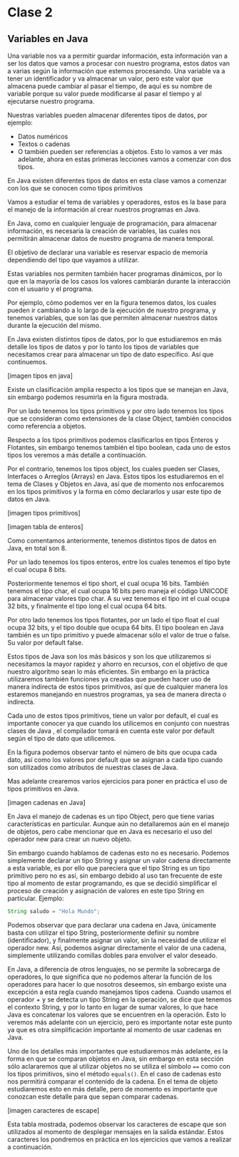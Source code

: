 # Clase 2

## Variables en Java

Una variable nos va a permitir guardar información, esta información van a  ser 
los datos que vamos a procesar con nuestro programa, estos datos van a varias según
la información que estemos procesando. Una variable va a tener un identificador y va
almacenar un valor, pero este valor que almacena puede cambiar al pasar el tiempo, de
aquí es su  nombre de variable porque su valor puede modificarse al pasar el tiempo y
al ejecutarse nuestro programa.

Nuestras variables pueden almacenar diferentes tipos de datos, por ejemplo:
- Datos numéricos
- Textos o cadenas
- O también pueden ser referencias a objetos. Esto lo vamos a ver más 
adelante, ahora en estas primeras lecciones vamos a comenzar con dos tipos.

En Java existen diferentes tipos de datos en esta clase vamos a comenzar con
los que se conocen como tipos primitivos

Vamos a estudiar el tema de variables y operadores, estos es 
la base para el manejo de la información al crear nuestros programas en Java.

En Java, como en cualquier lenguaje de programación, para almacenar información,
es necesaria la creación de variables, las cuales nos permitirán almacenar datos 
de nuestro programa de manera temporal.

El objetivo de declarar una variable es reservar espacio de memoria 
dependiendo del tipo que vayamos a utilizar.

Estas variables nos permiten también hacer programas dinámicos, por lo 
que en la mayoría de los casos los valores cambiarán durante la interacción 
con el usuario y el programa.

Por ejemplo, cómo podemos ver en la figura tenemos datos, los cuales pueden ir 
cambiando a lo largo de la ejecución de nuestro programa, y tenemos variables, 
que son las que permiten almacenar nuestros datos durante la ejecución del mismo.

En Java existen distintos tipos de datos, por lo que estudiaremos en más detalle 
los tipos de datos y por lo tanto los tipos de variables que necesitamos crear 
para almacenar un tipo de dato específico. Así que continuemos.

[imagen tipos en java]

Existe un clasificación amplia respecto a los tipos que se manejan en Java, sin embargo 
podemos resumirla en la figura mostrada.

Por un lado tenemos los tipos primitivos y por otro lado tenemos los tipos que se 
consideran como extensiones de la clase Object, también conocidos como referencia a objetos.

Respecto a los tipos primitivos podemos clasificarlos en tipos Enteros y Flotantes, 
sin embargo tenemos también el tipo boolean, cada uno de estos tipos los veremos 
a más detalle a continuación.

Por el contrario, tenemos los tipos object, los cuales pueden ser Clases, Interfaces 
o Arreglos (Arrays) en Java. Estos tipos los estudiaremos en el tema de Clases y 
Objetos en Java, así que de momento nos enfocaremos en los tipos primitivos y la 
forma en cómo declararlos y usar este  tipo de datos en Java.

[imagen tipos primitivos]

[imagen tabla de enteros]

Como comentamos anteriormente, tenemos distintos tipos de datos en Java, en total son 8.

Por un lado tenemos los tipos enteros, entre los cuales tenemos el tipo byte el cual 
ocupa 8 bits.

Posteriormente tenemos el tipo short, el cual ocupa 16 bits. También tenemos el tipo 
char, el cual ocupa 16 bits pero maneja el código UNICODE para almacenar valores 
tipo char. A su vez tenemos el tipo int el cual ocupa 32 bits, y finalmente el 
tipo long el cual ocupa 64 bits.

Por otro lado tenemos los tipos flotantes, por un lado el tipo float el cual ocupa 
32 bits, y el tipo double que ocupa 64 bits. El tipo boolean en Java también es un 
tipo primitivo y puede almacenar sólo el valor de true o false. Su valor por default false.

Estos tipos de Java son los más básicos y son los que utilizaremos si necesitamos 
la mayor rapidez y ahorro en recursos, con  el objetivo de que nuestro algoritmo 
sean lo más eficientes. Sin embargo en la práctica utilizaremos también funciones 
ya creadas que pueden hacer uso de manera indirecta de estos tipos primitivos, así 
que de cualquier manera los estaremos  manejando en nuestros programas, ya sea de 
manera directa o indirecta.

Cada uno de estos tipos primitivos, tiene un valor por default, el cual es 
importante conocer ya que cuando los utilicemos en conjunto con nuestras clases de Java
, el compilador tomará en cuenta este valor por default según el tipo de dato que utilicemos.

En la figura podemos observar tanto el número de bits que ocupa cada dato, 
así como los valores por default que se asignan a cada tipo cuando son utilizados 
como atributos de nuestras clases de Java.

Mas adelante crearemos varios ejercicios para poner en práctica el uso de tipos primitivos 
en Java.

[imagen cadenas en Java]

En Java el manejo de cadenas es un tipo Object, pero que tiene varias características 
en particular. Aunque aún no detallaremos aún en el manejo de objetos, pero cabe mencionar 
que en Java es necesario el uso del operador new para crear un nuevo objeto.

Sin embargo cuando hablamos de cadenas esto no es necesario. Podemos simplemente 
declarar un tipo String y asignar un valor cadena directamente a esta variable, 
es por ello que pareciera que el tipo String es un tipo primitivo pero no es así, 
sin embargo debido al uso tan frecuente de este tipo al momento de estar programando, 
es que se decidió simplificar el proceso de creación y asignación de valores en este 
tipo String en particular. Ejemplo:

```Java
String saludo = "Hola Mundo";
```

Podemos observar que para declarar una cadena en Java, únicamente basta con utilizar 
el tipo String, posteriormente definir su nombre (identificador), y 
finalmente asignar un valor, sin la necesidad de utilizar el operador new. Así, podemos
asignar directamente el valor de una cadena, simplemente utilizando comillas dobles 
para envolver el valor deseado.

En Java, a diferencia de otros lenguajes, no se permite la sobrecarga de operadores, 
lo que significa que no podemos alterar la función de los operadores para hacer 
lo que nosotros deseemos, sin embargo existe una excepción a esta regla cuando 
manejamos tipos cadena. Cuando usamos el operador + y se detecta un tipo String 
en la operación, se dice que tenemos el contexto String, y por lo tanto en lugar 
de  sumar valores, lo que hace Java es concatenar los valores que se encuentren en 
la operación. Esto lo veremos más adelante con un ejercicio, pero es importante notar 
este punto ya que es otra simplificación importante al momento de usar cadenas en Java.

Uno de los detalles más importantes que estudiaremos más adelante, es la forma en que 
se comparan objetos en Java, sin embargo en esta sección sólo aclararemos que al 
utilizar objetos no se utiliza el símbolo `==` como con los tipos primitivos, sino el 
método `equals()`. En el caso de cadenas esto nos permitirá comparar el contenido de 
la cadena. En el tema de objeto estudiaremos esto en más detalle, pero de momento es 
importante que conozcan este detalle para que sepan comparar cadenas.

[imagen caracteres de escape]

Esta tabla mostrada, podemos observar los caracteres de escape que son utilizados al 
momento de desplegar mensajes en la salida estándar. Estos caracteres los pondremos 
en práctica en los ejercicios que vamos a realizar a continuación.

